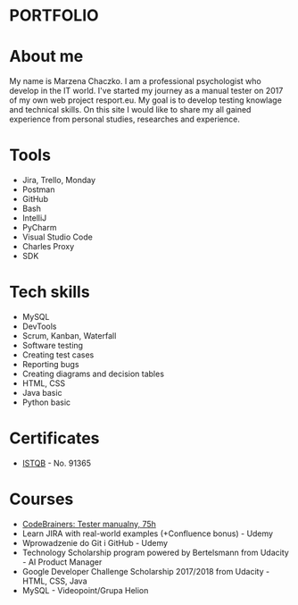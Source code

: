 # PORTFOLIO

# About me
My name is Marzena Chaczko. I am a professional psychologist who develop in the IT world. I've started my journey as a manual tester on 2017 of my own web project resport.eu. My goal is to develop testing knowlage and technical skills. On this site I would like to share my all gained experience from personal studies, researches and experience.

# Tools
* Jira, Trello, Monday
* Postman
* GitHub
* Bash
* IntelliJ
* PyCharm
* Visual Studio Code
* Charles Proxy
* SDK

# Tech skills
  - MySQL
  - DevTools
  - Scrum, Kanban, Waterfall
  - Software testing
  - Creating test cases
  - Reporting bugs
  - Creating diagrams and decision tables
  - HTML, CSS
  - Java basic
  - Python basic
# Certificates
  - [ISTQB](https://www.gasq.org/en/certification/check-a-certificate.html) - No. 91365
# Courses
  - [CodeBrainers: Tester manualny, 75h](https://codebrainers.pl/tester_manualny.pdf)
  - Learn JIRA with real-world examples (+Confluence bonus) - Udemy
  - Wprowadzenie do Git i GitHub - Udemy
  - Technology Scholarship program powered by Bertelsmann from Udacity - AI Product Manager 
  - Google Developer Challenge Scholarship 2017/2018 from Udacity - HTML, CSS, Java
  - MySQL - Videopoint/Grupa Helion

